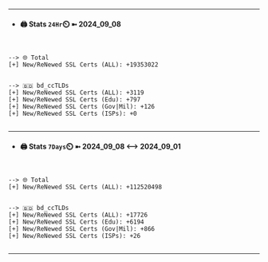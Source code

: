 

---
- #### 🖨️ **Stats** `24Hr`⏲️ ➼ 2024_09_08
```console


--> 🌐 Total
[+] New/ReNewed SSL Certs (ALL): +19353022


--> 🇧🇩 bd_ccTLDs
[+] New/ReNewed SSL Certs (ALL): +3119
[+] New/ReNewed SSL Certs (Edu): +797
[+] New/ReNewed SSL Certs (Gov|Mil): +126
[+] New/ReNewed SSL Certs (ISPs): +0


```

---
- #### 🖨️ **Stats** `7Days`⏲️ ➼ 2024_09_08 <--> 2024_09_01
```console


--> 🌐 Total
[+] New/ReNewed SSL Certs (ALL): +112520498


--> 🇧🇩 bd_ccTLDs
[+] New/ReNewed SSL Certs (ALL): +17726
[+] New/ReNewed SSL Certs (Edu): +6194
[+] New/ReNewed SSL Certs (Gov|Mil): +866
[+] New/ReNewed SSL Certs (ISPs): +26


```

---

